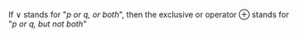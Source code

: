 If $\lor$ stands for "*$p$ or $q$, or both*", then the exclusive or operator $\oplus$ stands for "*$p$ or $q$, but not both*"